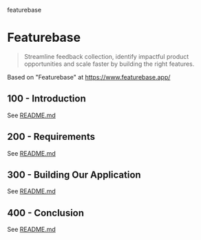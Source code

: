 featurebase
# Featurebase

> Streamline feedback collection, identify impactful product opportunities and scale faster by building the right features.

Based on "Featurebase" at https://www.featurebase.app/

## 100 - Introduction

See [README.md](./100/README.md)

## 200 - Requirements

See [README.md](./200/README.md)

## 300 - Building Our Application

See [README.md](./300/README.md)

## 400 - Conclusion

See [README.md](./400/README.md)
